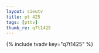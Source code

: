 ```yaml
--- 
layout: sieutv
title: pt 425
tags: [pttv]
thumb_re: q7t1425
---
```

{% include tvadv key="q7t1425" %} 
